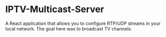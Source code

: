# IPTV-Multicast-Server
A React application that allows you to configure RTP/UDP streams in your local network. The goal here was to broadcast TV channels.
